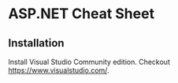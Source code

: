 # ASP.NET Cheat Sheet

## Installation

Install Visual Studio Community edition.  Checkout https://www.visualstudio.com/.
